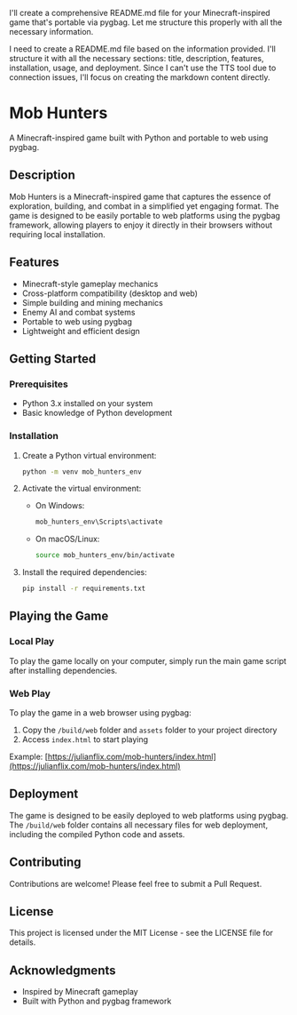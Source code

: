 I'll create a comprehensive README.md file for your Minecraft-inspired game that's portable via pygbag. Let me structure this properly with all the necessary information.

 

 I need to create a README.md file based on the information provided. I'll structure it with all the necessary sections: title, description, features, installation, usage, and deployment. Since I can't use the TTS tool due to connection issues, I'll focus on creating the markdown content directly.

 
# Mob Hunters

A Minecraft-inspired game built with Python and portable to web using pygbag.

## Description

Mob Hunters is a Minecraft-inspired game that captures the essence of exploration, building, and combat in a simplified yet engaging format. The game is designed to be easily portable to web platforms using the pygbag framework, allowing players to enjoy it directly in their browsers without requiring local installation.

## Features

- Minecraft-style gameplay mechanics
- Cross-platform compatibility (desktop and web)
- Simple building and mining mechanics
- Enemy AI and combat systems
- Portable to web using pygbag
- Lightweight and efficient design

## Getting Started

### Prerequisites

- Python 3.x installed on your system
- Basic knowledge of Python development

### Installation

1. Create a Python virtual environment:
   ```bash
   python -m venv mob_hunters_env
   ````

2. Activate the virtual environment:
   - On Windows:
     ```bash
     mob_hunters_env\Scripts\activate
     ```
   - On macOS/Linux:
     ```bash
     source mob_hunters_env/bin/activate
     ```

3. Install the required dependencies:
   ```bash
   pip install -r requirements.txt
   ```

## Playing the Game

### Local Play

To play the game locally on your computer, simply run the main game script after installing dependencies.

### Web Play

To play the game in a web browser using pygbag:

1. Copy the `/build/web` folder and `assets` folder to your project directory
2. Access `index.html` to start playing

Example: [https://julianflix.com/mob-hunters/index.html](https://julianflix.com/mob-hunters/index.html)

## Deployment

The game is designed to be easily deployed to web platforms using pygbag. The `/build/web` folder contains all necessary files for web deployment, including the compiled Python code and assets.

## Contributing

Contributions are welcome! Please feel free to submit a Pull Request.

## License

This project is licensed under the MIT License - see the LICENSE file for details.

## Acknowledgments

- Inspired by Minecraft gameplay
- Built with Python and pygbag framework
